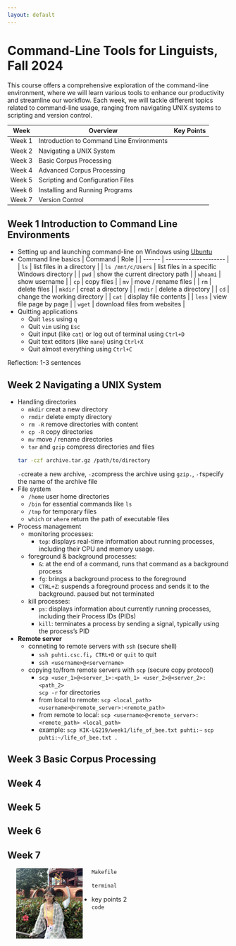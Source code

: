 ```yaml
---
layout: default
---
```


# Command-Line Tools for Linguists, Fall 2024
This course offers a comprehensive exploration of the command-line environment, where we will learn various tools to enhance our productivity and streamline our workflow. Each week, we will tackle different topics related to command-line usage, ranging from navigating UNIX systems to scripting and version control.

| Week    | Overview        | Key Points         |
| ------- | --------------------- | ------------------- |
| Week 1 | Introduction to Command Line Environments |  |
| Week 2 | Navigating a UNIX System |  |
| Week 3 | Basic Corpus Processing |  |
| Week 4 | Advanced Corpus Processing | |
| Week 5 | Scripting and Configuration Files | |
| Week 6 | Installing and Running Programs | |
| Week 7 | Version Control | |

## Week 1 Introduction to Command Line Environments
- Setting up and launching command-line on Windows using [Ubuntu](https://ubuntu.com/download)
- Command line basics
  | Command | Role |
  | ------ | --------------------- |
  | `ls` | list files in a directory |
  | `ls /mnt/c/Users` | list files in a specific Windows directory |
  | `pwd` | show the current directory path |
  | `whoami` | show username |
  | `cp` | copy files |
  | `mv` | move / rename files |
  | `rm` | delete files |
  | `mkdir` | creat a directory |
  | `rmdir` | delete a directory |
  | `cd` | change the working directory |
  | `cat` | display file contents |
  | `less` | view file page by page |
  | `wget` | download files from websites |
- Quitting applications
  - Quit `less` using `q`
  - Quit `vim` using `Esc`
  - Quit input (like `cat`) or log out of terminal using `Ctrl+D`
  - Quit text editors (like `nano`) using `Ctrl+X`
  - Quit almost everything using `Ctrl+C`

Reflection: 1-3 sentences

## Week 2 Navigating a UNIX System
- Handling directories
  - `mkdir` creat a new directory
  - `rmdir` delete empty directory
  - `rm -R` remove directories with content
  - `cp -R` copy directories
  - `mv` move / rename directories
  - `tar` and `gzip` compress directories and files
  ```bash
  tar -czf archive.tar.gz /path/to/directory
  ```
  `-c`create a new archive, `-z`compress the archive using `gzip.`, `-f`specify the name of the archive file
- File system
  - `/home` user home directories
  - `/bin` for essential commands like `ls`
  - `/tmp` for temporary files
  - `which` or `where` return the path of executable files
- Process management
  - monitoring processes:
    - `top`: displays real-time information about running processes, including their CPU and memory usage.
  - foreground & background processes:
    - `&`: at the end of a command, runs that command as a background process
    - `fg`: brings a background process to the foreground
    - `CTRL+Z`: suspends a foreground process and sends it to the background. paused but not terminated
  - kill processes:
    - `ps`: displays information about currently running processes, including their Process IDs (PIDs)
    - `kill`: terminates a process by sending a signal, typically using the process’s PID
- **Remote server**
  - conneting to remote servers with `ssh` (secure shell)
    - `ssh puhti.csc.fi`，`CTRL+D` or `quit` to quit
    - `ssh <username>@<servername>`
  - copying to/from remote servers with `scp` (secure copy protocol)
    - `scp <user_1>@<server_1>:<path_1> <user_2>@<server_2>:<path_2>`<br>`scp -r` for directories
    - from local to remote: `scp <local_path> <username>@<remote_server>:<remote_path>`
    - from remote to local: `scp <username>@<remote_server>:<remote_path> <local_path>`
    - example: `scp KIK-LG219/week1/life_of_bee.txt puhti:~` `scp puhti:~/life_of_bee.txt .`

## Week 3 Basic Corpus Processing


## Week 4

## Week 5

## Week 6

## Week 7

<img src="assets/images/rei_picture.jpg" alt="Photo" hspace="20" width="30%" align="left"/>

```makefile
Makefile
```

```bash
terminal
```
- key points 2<br>
`code`
